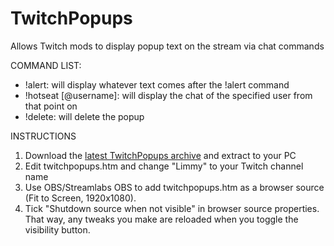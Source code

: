 # TwitchPopups
Allows Twitch mods to display popup text on the stream via chat commands

COMMAND LIST:
- !alert: will display whatever text comes after the !alert command
- !hotseat [@username]: will display the chat of the specified user from that point on
- !delete: will delete the popup

INSTRUCTIONS
1. Download the [latest TwitchPopups archive](https://github.com/DaftLimmy/TwitchPopups/archive/master.zip) and extract to your PC
2. Edit twitchpopups.htm and change "Limmy" to your Twitch channel name
3. Use OBS/Streamlabs OBS to add twitchpopups.htm as a browser source (Fit to Screen, 1920x1080).
4. Tick "Shutdown source when not visible" in browser source properties. That way, any tweaks you make are reloaded when you toggle the visibility button.
